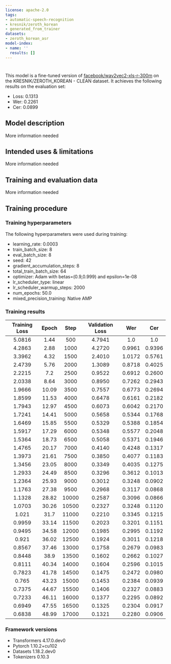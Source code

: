 ```yaml
---
license: apache-2.0
tags:
- automatic-speech-recognition
- kresnik/zeroth_korean
- generated_from_trainer
datasets:
- zeroth_korean_asr
model-index:
- name: ''
  results: []
---
```


<!-- This model card has been generated automatically according to the information the Trainer had access to. You
should probably proofread and complete it, then remove this comment. -->

# 

This model is a fine-tuned version of [facebook/wav2vec2-xls-r-300m](https://huggingface.co/facebook/wav2vec2-xls-r-300m) on the KRESNIK/ZEROTH_KOREAN - CLEAN dataset.
It achieves the following results on the evaluation set:
- Loss: 0.1313
- Wer: 0.2261
- Cer: 0.0899

## Model description

More information needed

## Intended uses & limitations

More information needed

## Training and evaluation data

More information needed

## Training procedure

### Training hyperparameters

The following hyperparameters were used during training:
- learning_rate: 0.0003
- train_batch_size: 8
- eval_batch_size: 8
- seed: 42
- gradient_accumulation_steps: 8
- total_train_batch_size: 64
- optimizer: Adam with betas=(0.9,0.999) and epsilon=1e-08
- lr_scheduler_type: linear
- lr_scheduler_warmup_steps: 2000
- num_epochs: 50.0
- mixed_precision_training: Native AMP

### Training results

| Training Loss | Epoch | Step  | Validation Loss | Wer    | Cer    |
|:-------------:|:-----:|:-----:|:---------------:|:------:|:------:|
| 5.0816        | 1.44  | 500   | 4.7941          | 1.0    | 1.0    |
| 4.2863        | 2.88  | 1000  | 4.2720          | 0.9961 | 0.9396 |
| 3.3962        | 4.32  | 1500  | 2.4010          | 1.0172 | 0.5761 |
| 2.4739        | 5.76  | 2000  | 1.3089          | 0.8718 | 0.4025 |
| 2.2215        | 7.2   | 2500  | 0.9522          | 0.6912 | 0.2600 |
| 2.0338        | 8.64  | 3000  | 0.8950          | 0.7262 | 0.2943 |
| 1.9666        | 10.09 | 3500  | 0.7557          | 0.6773 | 0.2694 |
| 1.8599        | 11.53 | 4000  | 0.6478          | 0.6161 | 0.2182 |
| 1.7943        | 12.97 | 4500  | 0.6073          | 0.6042 | 0.2170 |
| 1.7241        | 14.41 | 5000  | 0.5658          | 0.5344 | 0.1768 |
| 1.6469        | 15.85 | 5500  | 0.5329          | 0.5388 | 0.1854 |
| 1.5917        | 17.29 | 6000  | 0.5348          | 0.5577 | 0.2048 |
| 1.5364        | 18.73 | 6500  | 0.5058          | 0.5371 | 0.1946 |
| 1.4765        | 20.17 | 7000  | 0.4140          | 0.4248 | 0.1317 |
| 1.3973        | 21.61 | 7500  | 0.3850          | 0.4077 | 0.1183 |
| 1.3456        | 23.05 | 8000  | 0.3349          | 0.4035 | 0.1275 |
| 1.2933        | 24.49 | 8500  | 0.3296          | 0.3612 | 0.1013 |
| 1.2364        | 25.93 | 9000  | 0.3012          | 0.3248 | 0.0902 |
| 1.1763        | 27.38 | 9500  | 0.2968          | 0.3117 | 0.0868 |
| 1.1328        | 28.82 | 10000 | 0.2587          | 0.3096 | 0.0866 |
| 1.0703        | 30.26 | 10500 | 0.2327          | 0.3248 | 0.1120 |
| 1.021         | 31.7  | 11000 | 0.2210          | 0.3345 | 0.1215 |
| 0.9959        | 33.14 | 11500 | 0.2023          | 0.3201 | 0.1151 |
| 0.9495        | 34.58 | 12000 | 0.1985          | 0.2995 | 0.1192 |
| 0.921         | 36.02 | 12500 | 0.1924          | 0.3011 | 0.1218 |
| 0.8567        | 37.46 | 13000 | 0.1758          | 0.2679 | 0.0983 |
| 0.8448        | 38.9  | 13500 | 0.1602          | 0.2662 | 0.1027 |
| 0.8111        | 40.34 | 14000 | 0.1604          | 0.2596 | 0.1015 |
| 0.7823        | 41.78 | 14500 | 0.1475          | 0.2472 | 0.0980 |
| 0.765         | 43.23 | 15000 | 0.1453          | 0.2384 | 0.0939 |
| 0.7375        | 44.67 | 15500 | 0.1406          | 0.2327 | 0.0883 |
| 0.7233        | 46.11 | 16000 | 0.1377          | 0.2295 | 0.0892 |
| 0.6949        | 47.55 | 16500 | 0.1325          | 0.2304 | 0.0917 |
| 0.6838        | 48.99 | 17000 | 0.1321          | 0.2280 | 0.0906 |


### Framework versions

- Transformers 4.17.0.dev0
- Pytorch 1.10.2+cu102
- Datasets 1.18.2.dev0
- Tokenizers 0.10.3
